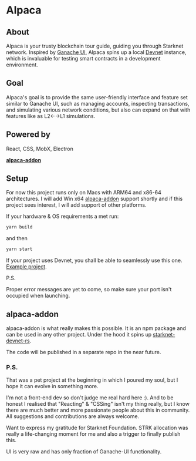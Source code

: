# Alpaca

## About
Alpaca is your trusty blockchain tour guide, guiding you through Starknet network. 
Inspired by [Ganache UI](https://github.com/trufflesuite/ganache-ui), Alpaca spins up a local [Devnet](https://github.com/0xSpaceShard/starknet-devnet-rs) instance, which is invaluable for testing smart contracts in a development environment.

## Goal
Alpaca's goal is to provide the same user-friendly interface and feature set similar to Ganache UI, such as managing accounts, 
inspecting transactions, and simulating various network conditions, but also can expand on that with features like as L2←→L1 simulations.

## Powered by
React, CSS, MobX, Electron

[**alpaca-addon**](https://www.npmjs.com/package/@taco-paco/alpaca-addon-mac-arm64)

## Setup
For now this project runs only on Macs with ARM64 and x86-64 architectures.
I will add Win x64 [alpaca-addon](https://www.npmjs.com/package/@taco-paco/alpaca-addon-mac-arm64)
support shortly and if this project sees interest, I will add support of other platforms.

If your hardware & OS requirements a met run:
```bash
yarn build
```

and then

```bash
yarn start
```

If your project uses Devnet, you shall be able to seamlessly use this one.
[Example project](https://github.com/taco-paco/starknet-exp).

P.S.

Proper error messages are yet to come, so make sure your port isn't occupied when launching.

## alpaca-addon
alpaca-addon is what really makes this possible. It is an npm package and can be used in any other project.
Under the hood it spins up [starknet-devnet-rs](https://github.com/0xSpaceShard/starknet-devnet-rs).

The code will be published in a separate repo in the near future.

### P.S.
That was a pet project at the beginning in which I poured my soul, but I hope it can evolve in something more. 

I'm not a front-end dev so don't judge me real hard here :). 
And to be honest I realised that "Reacting" & "CSSing" isn't my thing really, but I know there are much better and more passionate people about this in community.
All suggestions and contributions are always welcome.

Want to express my gratitude for Starknet Foundation. 
STRK allocation was really a life-changing moment for me and also a trigger to finally publish this.

UI is very raw and has only fraction of Ganache-UI functionality.

